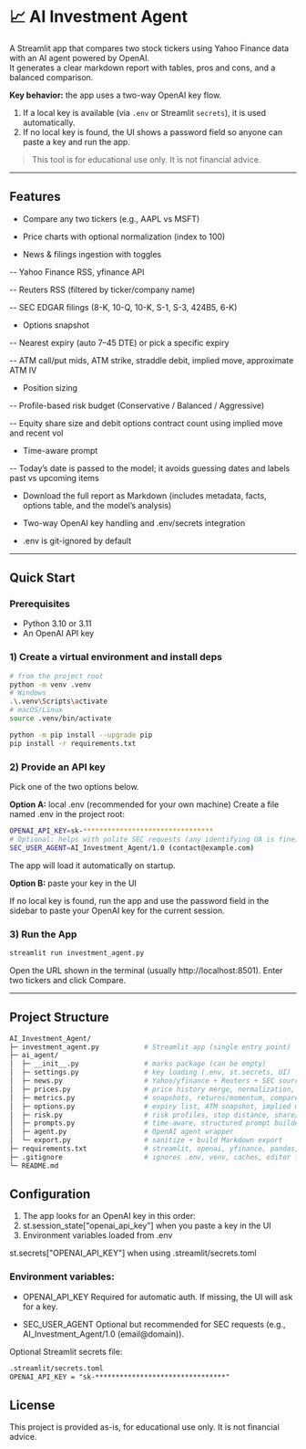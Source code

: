 # 📈 AI Investment Agent

A Streamlit app that compares two stock tickers using Yahoo Finance data with an AI agent powered by OpenAI.  
It generates a clear markdown report with tables, pros and cons, and a balanced comparison.

**Key behavior:** the app uses a two-way OpenAI key flow.
1. If a local key is available (via `.env` or Streamlit `secrets`), it is used automatically.
2. If no local key is found, the UI shows a password field so anyone can paste a key and run the app.

> This tool is for educational use only. It is not financial advice.

---

## Features

- Compare any two tickers (e.g., AAPL vs MSFT)

- Price charts with optional normalization (index to 100)

- News & filings ingestion with toggles

-- Yahoo Finance RSS, yfinance API

-- Reuters RSS (filtered by ticker/company name)

-- SEC EDGAR filings (8-K, 10-Q, 10-K, S-1, S-3, 424B5, 6-K)

- Options snapshot

-- Nearest expiry (auto 7–45 DTE) or pick a specific expiry

-- ATM call/put mids, ATM strike, straddle debit, implied move, approximate ATM IV

- Position sizing

-- Profile-based risk budget (Conservative / Balanced / Aggressive)

-- Equity share size and debit options contract count using implied move and recent vol

- Time-aware prompt

-- Today’s date is passed to the model; it avoids guessing dates and labels past vs upcoming items

- Download the full report as Markdown (includes metadata, facts, options table, and the model’s analysis)

- Two-way OpenAI key handling and .env/secrets integration

- .env is git-ignored by default

---

## Quick Start

### Prerequisites
- Python 3.10 or 3.11
- An OpenAI API key

### 1) Create a virtual environment and install deps

```bash
# from the project root
python -m venv .venv
# Windows
.\.venv\Scripts\activate
# macOS/Linux
source .venv/bin/activate

python -m pip install --upgrade pip
pip install -r requirements.txt
```

### 2) Provide an API key

Pick one of the two options below.

**Option A:** local .env (recommended for your own machine)
Create a file named .env in the project root:

```bash
OPENAI_API_KEY=sk-********************************
# Optional: helps with polite SEC requests (any identifying UA is fine)
SEC_USER_AGENT=AI_Investment_Agent/1.0 (contact@example.com)
```

The app will load it automatically on startup.

**Option B:** paste your key in the UI

If no local key is found, run the app and use the password field in the sidebar to paste your OpenAI key for the current session.

### 3) Run the App

```bash
streamlit run investment_agent.py
```

Open the URL shown in the terminal (usually http://localhost:8501). Enter two tickers and click Compare.

---

## Project Structure
```bash
AI_Investment_Agent/
├─ investment_agent.py           # Streamlit app (single entry point)
├─ ai_agent/
│  ├─ __init__.py                # marks package (can be empty)
│  ├─ settings.py                # key loading (.env, st.secrets, UI)
│  ├─ news.py                    # Yahoo/yfinance + Reuters + SEC sources, toggles, formatting
│  ├─ prices.py                  # price history merge, normalization, chart data
│  ├─ metrics.py                 # snapshots, returns/momentum, compare table, facts pack
│  ├─ options.py                 # expiry list, ATM snapshot, implied move, IV
│  ├─ risk.py                    # risk profiles, stop distance, share/contract sizing
│  ├─ prompts.py                 # time-aware, structured prompt builder (no italics/bold)
│  ├─ agent.py                   # OpenAI agent wrapper
│  └─ export.py                  # sanitize + build Markdown export
├─ requirements.txt              # streamlit, openai, yfinance, pandas, python-dotenv, feedparser, requests
├─ .gitignore                    # ignores .env, venv, caches, editor files
└─ README.md
```

## Configuration
1. The app looks for an OpenAI key in this order:
2. st.session_state["openai_api_key"] when you paste a key in the UI
3. Environment variables loaded from .env

st.secrets["OPENAI_API_KEY"] when using .streamlit/secrets.toml

### Environment variables:

- OPENAI_API_KEY
Required for automatic auth. If missing, the UI will ask for a key.

- SEC_USER_AGENT
Optional but recommended for SEC requests (e.g., AI_Investment_Agent/1.0 (email@domain)).

Optional Streamlit secrets file:

```markdown
.streamlit/secrets.toml
OPENAI_API_KEY = "sk-********************************"
```

## License

This project is provided as-is, for educational use only. It is not financial advice.
